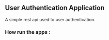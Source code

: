## User Authentication Application

A simple rest api used to user authentication.

### How run the apps :

